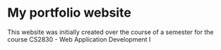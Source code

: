 # My portfolio website

This website was initially created over the course of a semester for the course CS2830 - Web Application Development I
